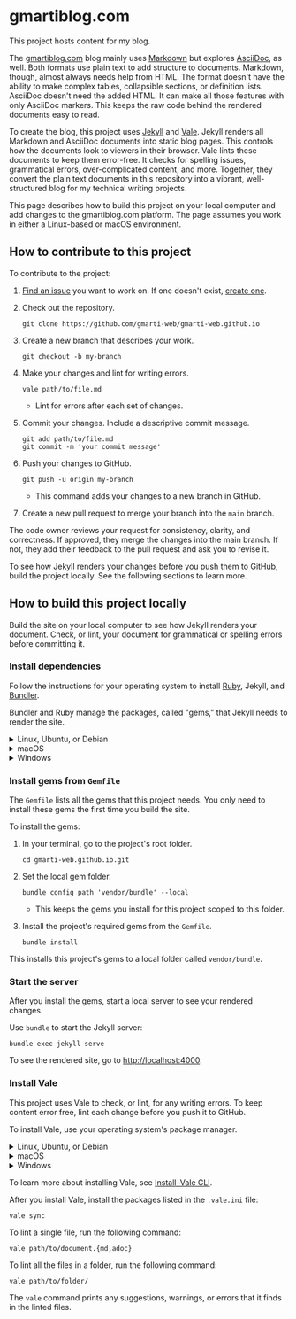 # gmartiblog.com

This project hosts content for my blog.

The [gmartiblog.com][1] blog mainly uses [Markdown][2] but explores [AsciiDoc][3], as well. Both formats use plain text to add structure to documents. Markdown, though, almost always needs help from HTML. The format doesn't have the ability to make complex tables, collapsible sections, or definition lists. AsciiDoc doesn't need the added HTML. It can make all those features with only AsciiDoc markers. This keeps the raw code behind the rendered documents easy to read.

To create the blog, this project uses [Jekyll][4] and [Vale][5]. Jekyll renders all Markdown and AsciiDoc documents into static blog pages. This controls how the documents look to viewers in their browser. Vale lints these documents to keep them error-free. It checks for spelling issues, grammatical errors, over-complicated content, and more. Together, they convert the plain text documents in this repository into a vibrant, well-structured blog for my technical writing projects.

This page describes how to build this project on your local computer and add changes to the gmartiblog.com platform. The page assumes you work in either a Linux-based or macOS environment.

## How to contribute to this project

To contribute to the project:

1. [Find an issue][6] you want to work on. If one doesn't exist, [create one][7].
1. Check out the repository.

    ```console
    git clone https://github.com/gmarti-web/gmarti-web.github.io
    ```
1. Create a new branch that describes your work.

    ```console
    git checkout -b my-branch
    ```

1. Make your changes and lint for writing errors.

    ```console
    vale path/to/file.md
    ```

    * Lint for errors after each set of changes.

1. Commit your changes. Include a descriptive commit message.

    ```console
    git add path/to/file.md
    git commit -m 'your commit message'
    ```
1. Push your changes to GitHub.

    ```console
    git push -u origin my-branch
    ```

    * This command adds your changes to a new branch in GitHub.

1. Create a new pull request to merge your branch into the `main` branch.

The code owner reviews your request for consistency, clarity, and correctness. If approved, they merge the changes into the main branch. If not, they add their feedback to the pull request and ask you to revise it.

To see how Jekyll renders your changes before you push them to GitHub, build the project locally. See the following sections to learn more.

## How to build this project locally

Build the site on your local computer to see how Jekyll renders your document. Check, or lint, your document for grammatical or spelling errors before committing it.

### Install dependencies

Follow the instructions for your operating system to install [Ruby][12], Jekyll, and [Bundler][8].

Bundler and Ruby manage the packages, called "gems," that Jekyll needs to render the site.

<details>
<summary>Linux, Ubuntu, or Debian</summary>

1. Install Ruby and prerequisites:

    ```console
    sudo apt-get install ruby-full build-essential zlib1g-dev
    ```

2. Add a gem installation directory for your user account to your `~/.bashrc` file.

    ```console
    echo 'export GEM_HOME="$HOME/gems"' >> ~/.bashrc
    echo 'export PATH="$PATH:$HOME/gems/bin"' >> ~/.bashrc
    source ~/.bashrc
    ```

3. Install Jekyll and Bundler.

    ```console
    gem install jekyll bundler
    ```

To learn more about installing Jekyll on Ubuntu, see [Jekyll on Ubuntu][9].

</details>

<details>
<summary>macOS</summary>

1. Install [HomeBrew][10].

    ```console
    /bin/bash -c "$(curl -fsSL https://raw.githubusercontent.com/Homebrew/install/HEAD/install.sh)"
    ```

2. Install `chruby` and the latest Ruby version.

    ```console
    brew install chruby ruby-install
    ```

    ```console
    ruby-install ruby 3.4.1
    ```

3. Configure your shell to use `chruby`.

    ```console
    echo "source $(brew --prefix)/opt/chruby/share/chruby/chruby.sh" >> ~/.bash_profile
    echo "source $(brew --prefix)/opt/chruby/share/chruby/auto.sh" >> ~/.bash_profile
    echo "chruby ruby-3.4.1" >> ~/.bash_profile
    source ~/.bash_profile
    ```

4. Install Jekyll and Bundler.

    ```console
    gem install jekyll bundler
    ```

To learn more about installing Jekyll on macOS, see [Jekyll on macOS][11].

</details>

<details>
<summary>Windows</summary>

Jekyll doesn't officially support Windows. You can, though, install Jekyll with the [RubyInstaller][14].

1. Download and install the recommended Ruby+Devkit version from [RubyInstaller downloads][15].

  * Use the default options.

1. Run the `ridk install` step from the installation wizard. From the options, choose `MSYS2 and MINGW development toolchain`.
1. Open a new terminal and install Jekyll and Bundler.

  ```console
  gem install jekyll bundler
  ```

1. Run `jekyll -v` to check the installation.

To learn more about installing Jekyll on Windows, see [Jekyll on Windows][16].

</details>

### Install gems from `Gemfile`

The `Gemfile` lists all the gems that this project needs. You only need to install these gems the first time you build the site.

To install the gems:

1. In your terminal, go to the project's root folder.

    ```console
    cd gmarti-web.github.io.git
    ```

2. Set the local gem folder.

    ```console
    bundle config path 'vendor/bundle' --local
    ```

    * This keeps the gems you install for this project scoped to this folder.

3. Install the project's required gems from the `Gemfile`.

    ```console
    bundle install
    ```

This installs this project's gems to a local folder called `vendor/bundle`.

### Start the server

After you install the gems, start a local server to see your rendered changes.

Use `bundle` to start the Jekyll server:

```console
bundle exec jekyll serve
```

To see the rendered site, go to [http://localhost:4000][13].

### Install Vale

This project uses Vale to check, or lint, for any writing errors. To keep content error free, lint each change before you push it to GitHub.

To install Vale, use your operating system's package manager.

<details>
<summary>Linux, Ubuntu, or Debian</summary>

1. For Linux and Debian, you must install the [Snapcraft][20] daemon. For Ubuntu, which has the daemon pre-installed, skip to step two.

    1. For Linux, remove the `nosnap.pref` file from your native package manager's preference folder. For Debian, skip to step ii.

        ```console
        sudo mv /etc/apt/preferences.d/nosnap.pref ~/Documents/nosnap.bkp
        ```

    1. Update `apt`.

        ```console
        sudo apt update
        sudo apt upgrade -y
        ```

    1. Install `snapd`.

        ```console
        sudo apt install snapd
        ```

1. Install Vale.

    ```console
    snap install vale
    ```

1. Run `vale -v` to check that the installation succeeded.

This installs Vale and adds it to your `$PATH` variable.

To lint AsciiDoc files, install the `asciidoc` and `asciidoctor` packages, as well.

```console
gem install asciidoctor asciidoctor-pdf
```

</details>

<details>
<summary>macOS</summary>

1. Install [HomeBrew][10].

    ```console
    /bin/bash -c "$(curl -fsSL https://raw.githubusercontent.com/Homebrew/install/HEAD/install.sh)"
    ```

1. Install Vale.

    ```console
    brew install vale
    ```

1. Run `vale -v` to check that the installation succeeded.

This installs Vale and adds it to your `$PATH` variable.

To lint AsciiDoc files, install the `asciidoc` and `asciidoctor` packages, as well.

```console
gem install asciidoc asciidoctor
```

</details>

<details>
<summary>Windows</summary>

1. Install [Chocolatey][17].

    1. [Open a PowerShell terminal as an administrator][19]. To install as a non-admin, see Chocolatey's documentation on [non-administrative installation][18]
    1. Run `Get-ExecutionPolicy`.

        * If it returns `Restricted`, run `Set-ExecutionPolicy Bypass -Scope Process`.

    1. Install Chocolatey.

        ```powershell
        Set-ExecutionPolicy Bypass -Scope Process -Force; [System.Net.ServicePointManager]::SecurityProtocol = [System.Net.ServicePointManager]::SecurityProtocol -bor 3072; iex ((New-Object System.Net.WebClient).DownloadString('https://community.chocolatey.org/install.ps1'))
        ```

    1. Run `choco` to check that the installation succeeded.

1. Install Vale.

    ```console
    choco install vale
    ```

1. Run `vale -v` to check that the installation succeeded.

This installs Vale and adds it to your `%PATH%` variable.

To lint AsciiDoc files, install the `asciidoc` and `asciidoctor` packages, as well.

```console
gem install asciidoc asciidoctor
```

</details>

To learn more about installing Vale, see [Install–Vale CLI][21].

After you install Vale, install the packages listed in the `.vale.ini` file:

```console
vale sync
```

To lint a single file, run the following command:

```console
vale path/to/document.{md,adoc}
```

To lint all the files in a folder, run the following command:

```console
vale path/to/folder/
```

The `vale` command prints any suggestions, warnings, or errors that it finds in the linted files.

[1]: https://gmartiblog.com
[2]: https://commonmark.org/help/
[3]: https://asciidoc.org/
[4]: https://jekyllrb.com/
[5]: https://vale.sh/
[6]: https://github.com/gmarti-web/gmarti-web.github.io/issues
[7]: https://github.com/gmarti-web/gmarti-web.github.io/issues/new?template=feature-request.yml
[8]: https://bundler.io/
[9]: https://jekyllrb.com/docs/installation/ubuntu/
[10]: http://brew.sh/
[11]: https://jekyllrb.com/docs/installation/macos/
[12]: https://www.ruby-lang.org/en/documentation/installation/
[13]: http://localhost:4000
[14]: https://rubyinstaller.org/
[15]: https://rubyinstaller.org/downloads/
[16]: https://jekyllrb.com/docs/installation/windows/
[17]: https://chocolatey.org/install
[18]: https://docs.chocolatey.org/en-us/choco/setup#non-administrative-install
[19]: https://learn.microsoft.com/en-us/powershell/scripting/windows-powershell/starting-windows-powershell?view=powershell-7.5#run-with-administrative-privileges
[20]: https://snapcraft.io/
[21]: https://vale.sh/docs/install
